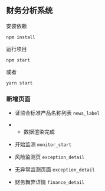 ## 财务分析系统

安装依赖
```
npm install
```

运行项目
```
npm start
```
或者
```
yarn start
```

### 新增页面

- 证监会标准产品名称列表 `news_label`
- - 数据渲染完成

- 开始监测 `monitor_start`

- 风险监测页 `exception_detail`

- 无异常监测页面 `exception_detail`

- 财务舞弊详情 `finance_detail`






